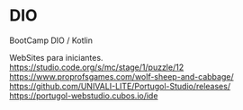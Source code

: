 # DIO
BootCamp DIO / Kotlin

WebSites para iniciantes.<br>
https://studio.code.org/s/mc/stage/1/puzzle/12 <br>
https://www.proprofsgames.com/wolf-sheep-and-cabbage/ <br>
https://github.com/UNIVALI-LITE/Portugol-Studio/releases/ <br>
https://portugol-webstudio.cubos.io/ide <br>

<br>
